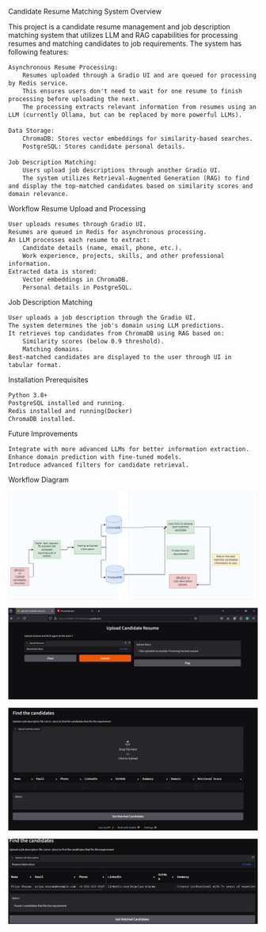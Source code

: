 Candidate Resume Matching System
Overview

This project is a candidate resume management and job description matching system that utilizes LLM and RAG capabilities for processing resumes and matching candidates to job requirements. 
The system has following features: 

    Asynchronous Resume Processing:
        Resumes uploaded through a Gradio UI and are queued for processing by Redis service.
        This ensures users don't need to wait for one resume to finish processing before uploading the next.
        The processing extracts relevant information from resumes using an LLM (currently Ollama, but can be replaced by more powerful LLMs).

    Data Storage:
        ChromaDB: Stores vector embeddings for similarity-based searches.
        PostgreSQL: Stores candidate personal details.

    Job Description Matching:
        Users upload job descriptions through another Gradio UI.
        The system utilizes Retrieval-Augmented Generation (RAG) to find and display the top-matched candidates based on similarity scores and domain relevance.

Workflow
Resume Upload and Processing

    User uploads resumes through Gradio UI.
    Resumes are queued in Redis for asynchronous processing.
    An LLM processes each resume to extract:
        Candidate details (name, email, phone, etc.).
        Work experience, projects, skills, and other professional information.
    Extracted data is stored:
        Vector embeddings in ChromaDB.
        Personal details in PostgreSQL.

Job Description Matching

    User uploads a job description through the Gradio UI.
    The system determines the job's domain using LLM predictions.
    It retrieves top candidates from ChromaDB using RAG based on:
        Similarity scores (below 0.9 threshold).
        Matching domains.
    Best-matched candidates are displayed to the user through UI in tabular format.

Installation
Prerequisites

    Python 3.8+
    PostgreSQL installed and running.
    Redis installed and running(Docker)
    ChromaDB installed.

Future Improvements

    Integrate with more advanced LLMs for better information extraction.
    Enhance domain prediction with fine-tuned models.
    Introduce advanced filters for candidate retrieval.


Workflow Diagram

![Project workflow](screenshots/llm_project_workflow.png)

![Gradio resume upload](screenshots/gradio1.png)

![Gradio candidate resume](screenshots/gradio2.png)

![Gradio best match](screenshots/gradio3.png)


